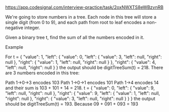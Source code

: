 https://app.codesignal.com/interview-practice/task/2oxNWXTS8eWBzvnRB

We're going to store numbers in a tree. Each node in this tree will store a single digit (from 0 to 9), and each path from root to leaf encodes a non-negative integer.

Given a binary tree t, find the sum of all the numbers encoded in it.

Example

For
t = {
    "value": 1,
    "left": {
        "value": 0,
        "left": {
            "value": 3,
            "left": null,
            "right": null
        },
        "right": {
            "value": 1,
            "left": null,
            "right": null
        }
    },
    "right": {
        "value": 4,
        "left": null,
        "right": null
    }
}
the output should be
digitTreeSum(t) = 218.
There are 3 numbers encoded in this tree:

Path 1->0->3 encodes 103
Path 1->0->1 encodes 101
Path 1->4 encodes 14
and their sum is 103 + 101 + 14 = 218.
t = {
    "value": 0,
    "left": {
        "value": 9,
        "left": null,
        "right": null
    },
    "right": {
        "value": 9,
        "left": {
            "value": 1,
            "left": null,
            "right": null
        },
        "right": {
            "value": 3,
            "left": null,
            "right": null
        }
    }
}
the output should be
digitTreeSum(t) = 193.
Because 09 + 091 + 093 = 193
